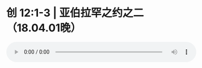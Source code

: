 # 创 12:1-3 | 亚伯拉罕之约之二（18.04.01晚）

<audio style="width: 100%;" preload="false" controls controlslist="nodownload"><source src="http://file.simai.life/audio/mp3/old/23723.mp3" type="audio/mpeg">Your browser does not support the audio element.</audio>


